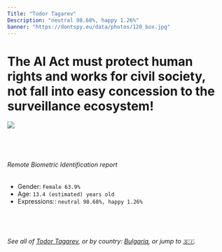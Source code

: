 ```yaml
---
Title: "Todor Tagarev"
Description: "neutral 98.68%, happy 1.26%"
banner: "https://dontspy.eu/data/photos/120_box.jpg"
---
```


# The AI Act must protect human rights and works for civil society, not fall into easy concession to the surveillance ecosystem!

<link rel="stylesheet" type="text/css" href="/css/blog.css" />

<div class="is-fake" hidden>

_This is a **fake picture**_, we collect these anyway [because the AI Act](why-deepfake) negotiation moves in a way that would create more mess in our lives! for a longer explanation, read [The Dual Threat: How Losing the Biometric Battle Fuels Deepfake Proliferation](/blog/the-dual-threat-how-losing-the-biometric-battle-fuels-deepfake-proliferation/)

</div>

<!-- <img src="https://dontspy.eu/data/photos/54_box.jpg" /> -->
<img src="https://dontspy.eu/data/photos/120_box.jpg" />

## <br>

###### Remote Biometric Identification report

* <span class="label">Gender:</span> `Female 63.9%`
* <span class="label">Age:</span> `13.4 (estimated) years old`
* <span class="label">Expressions::</span> `neutral 98.68%, happy 1.26%`

## <br>

###### See all of [Todor Tagarev](/policymaker#Todor%20Tagarev), or by country: [Bulgaria](/country#Bulgaria), or jump to [🇸🇮](/x/240).

## <br>